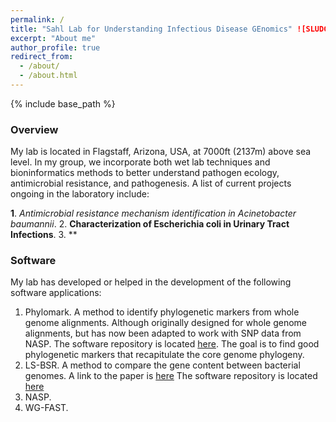 ```yaml
---
permalink: /
title: "Sahl Lab for Understanding Infectious Disease GEnomics" ![SLUDGE](Sludge.png "The Sludge")
excerpt: "About me"
author_profile: true
redirect_from: 
  - /about/
  - /about.html
---
```


{% include base_path %}

### Overview

My lab is located in Flagstaff, Arizona, USA, at 7000ft (2137m) above sea level. In my group, we incorporate both wet
lab techniques and bioninformatics methods to better understand pathogen ecology, antimicrobial resistance, and 
pathogenesis. A list of current projects ongoing in the laboratory include:

**1**. *Antimicrobial resistance mechanism identification in Acinetobacter baumannii*.
2. **Characterization of Escherichia coli in Urinary Tract Infections**.
3. **

### Software

My lab has developed or helped in the development of the following software applications:

1. Phylomark. A method to identify phylogenetic markers from whole genome alignments. Although originally designed
for whole genome alignments, but has now been adapted to work with SNP data from NASP. The software repository
is located [here](https://github.com/jasonsahl/Phylomark). The goal is to find good phylogenetic markers that
recapitulate the core genome phylogeny.  
2. LS-BSR. A method to compare the gene content between bacterial genomes. A  link to the paper is [here](https://peerj.com/articles/332/)
The software repository is located [here](https://github.com/jasonsahl/LS-BSR)  
3. NASP. 
4. WG-FAST.  
